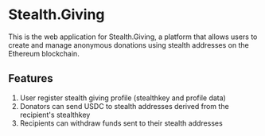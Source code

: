 # Stealth.Giving
This is the web application for Stealth.Giving, a platform that allows users to create and manage anonymous donations using stealth addresses on the Ethereum blockchain.

## Features
1. User register stealth giving profile (stealthkey and profile data)
2. Donators can send USDC to stealth addresses derived from the recipient's stealthkey
3. Recipients can withdraw funds sent to their stealth addresses